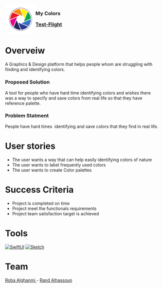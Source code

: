 <!-- PROJECT LOGO -->

<div>

<h3><img align="left" width="100" height="100" src="App_Icon.jpeg"> <br/> My Colors <br/>

<a href="">Test-Flight</a> <br/> <br/> </h3>   

 </div>   


# Overveiw

A Graphics & Design platform that helps people whom are struggling with finding and identifying colors.

### Proposed Solution

A tool for people who have hard time identifying colors and wishes there was a way to specify and save colors from real life so that they have reference palette.

### Problem Statment

People have hard times  identifying and save colors that they find in real life.


# User stories
- The user wants a way that can help easily identifying colors of nature
- The user wants to label frequently used colors
- The user wants to create Color palettes

# Success Criteria

- Project is completed on time
- Project meet the functionals requirements
- Project team satisfaction target is achieved

# Tools

[![SwiftUI][SwiftUI-img]][SwiftUI-url]   [![Sketch][Sketch-img]][Sketch-url]  

# Team

<a href="https://www.linkedin.com/in/roba-alghanmi-181224205/">Roba Alghanmi </a> - 
<a href="https://www.linkedin.com/in/rand-alhassoun-b067b91a3/">Rand Alhassoun </a>

<!-- MARKDOWN LINKS & IMAGES -->

<!-- https://www.markdownguide.org/basic-syntax/#reference-style-links -->

[SwiftUI-img]: https://img.shields.io/badge/-SwiftUI-blue

[SwiftUI-url]: https://developer.apple.com/xcode/swiftui/

[Sketch-img]: https://img.shields.io/badge/-Sketch-yellow

[Sketch-url]: https://www.sketch.com

